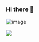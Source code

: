 ### Hi there 👋

![image](https://github.githubassets.com/images/mona-whisper.gif)

<img align="left" src="https://github-readme-stats.vercel.app/api?username=aha2mao&show_icons=true&icon_color=0366d6&text_color=24292e&bg_color=ffffff&hide_title=true" />

<!--
**aha2mao/aha2mao** is a ✨ _special_ ✨ repository because its `README.md` (this file) appears on your GitHub profile.

Here are some ideas to get you started:

- 🔭 I’m currently working on ...
- 🌱 I’m currently learning ...
- 👯 I’m looking to collaborate on ...
- 🤔 I’m looking for help with ...
- 💬 Ask me about ...
- 📫 How to reach me: ...
- 😄 Pronouns: ...
- ⚡ Fun fact: ...
-->
